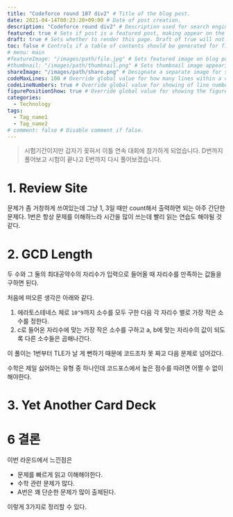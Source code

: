 ```yaml
---
title: "Codeforce round 107 div2" # Title of the blog post.
date: 2021-04-14T00:23:20+09:00 # Date of post creation.
description: "Codeforce round div2" # Description used for search engine.
featured: true # Sets if post is a featured post, making appear on the home page side bar.
draft: true # Sets whether to render this page. Draft of true will not be rendered.
toc: false # Controls if a table of contents should be generated for first-level links automatically.
# menu: main
#featureImage: "/images/path/file.jpg" # Sets featured image on blog post.
#thumbnail: "/images/path/thumbnail.png" # Sets thumbnail image appearing inside card on homepage.
shareImage: "/images/path/share.png" # Designate a separate image for social media sharing.
codeMaxLines: 100 # Override global value for how many lines within a code block before auto-collapsing.
codeLineNumbers: true # Override global value for showing of line numbers within code block.
figurePositionShow: true # Override global value for showing the figure label.
categories:
  - Technology
tags:
  - Tag_name1
  - Tag_name2
# comment: false # Disable comment if false.
---
```

>시험기간이지만 갑자기 꽂혀서 이틀 연속 대회에 참가하게 되었습니다. D번까지 풀어보고 시험이 끝나고 E번까지 다시 풀어보겠습니다.

# 1. Review Site

문제가 좀 거창하게 쓰여있는데 그냥 1, 3일 때만 count해서 출력하면 되는 아주 간단한 문제다. 1번은 항상 문제를 이해하느라 시간을 많이 쓰는데 빨리 읽는 연습도 해야될 것 같다.

# 2. GCD Length

두 수와 그 둘의 최대공약수의 자리수가 입력으로 들어올 때 자리수를 만족하는 값들을 구하면 된다. 

처음에 떠오른 생각은 아래와 같다.

1. 에라토스테네스 체로 `10^9`까지 소수를 모두 구한 다음 각 자리수 별로 가장 작은 소수를 정한다.
2. c로 들어온 자리수에 맞는 가장 작은 소수를 구하고 a, b에 맞는 자리수의 값이 되도록 다른 소수들은 곱해나간다.

이 풀이는 1번부터 TLE가 날 게 뻔하기 때문에 코드조차 못 짜고 다음 문제로 넘어갔다.

수학은 제일 싫어하는 유형 중 하나인데 코드포스에서 높은 점수를 따려면 어쩔 수 없이 해야한다.

# 3. Yet Another Card Deck

# 6 결론

이번 라운드에서 느낀점은

- 문제를 빠르게 읽고 이해해야한다.
- 수학 관련 문제가 많다.
- A번은 꽤 단순한 문제가 많이 출제된다.

이렇게 3가지로 정리할 수 있다.